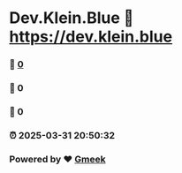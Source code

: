 # Dev.Klein.Blue :link: https://dev.klein.blue 
### :page_facing_up: [0](https://dev.klein.blue/tag.html) 
### :speech_balloon: 0 
### :hibiscus: 0 
### :alarm_clock: 2025-03-31 20:50:32 
### Powered by :heart: [Gmeek](https://github.com/Meekdai/Gmeek)
